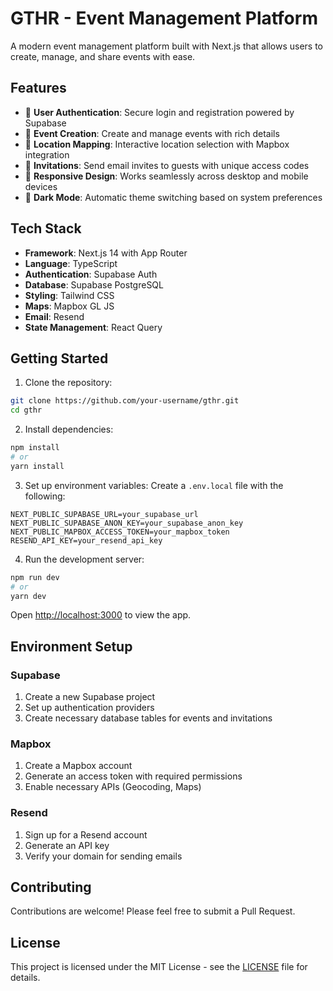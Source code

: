 # GTHR - Event Management Platform

A modern event management platform built with Next.js that allows users to create, manage, and share events with ease.

## Features

- 🔐 **User Authentication**: Secure login and registration powered by Supabase
- 📅 **Event Creation**: Create and manage events with rich details
- 📍 **Location Mapping**: Interactive location selection with Mapbox integration
- 📧 **Invitations**: Send email invites to guests with unique access codes
- 📱 **Responsive Design**: Works seamlessly across desktop and mobile devices
- 🌙 **Dark Mode**: Automatic theme switching based on system preferences

## Tech Stack

- **Framework**: Next.js 14 with App Router
- **Language**: TypeScript
- **Authentication**: Supabase Auth
- **Database**: Supabase PostgreSQL
- **Styling**: Tailwind CSS
- **Maps**: Mapbox GL JS
- **Email**: Resend
- **State Management**: React Query

## Getting Started

1. Clone the repository:
```bash
git clone https://github.com/your-username/gthr.git
cd gthr
```

2. Install dependencies:
```bash
npm install
# or
yarn install
```

3. Set up environment variables:
Create a `.env.local` file with the following:
```env
NEXT_PUBLIC_SUPABASE_URL=your_supabase_url
NEXT_PUBLIC_SUPABASE_ANON_KEY=your_supabase_anon_key
NEXT_PUBLIC_MAPBOX_ACCESS_TOKEN=your_mapbox_token
RESEND_API_KEY=your_resend_api_key
```

4. Run the development server:
```bash
npm run dev
# or
yarn dev
```

Open [http://localhost:3000](http://localhost:3000) to view the app.

## Environment Setup

### Supabase
1. Create a new Supabase project
2. Set up authentication providers
3. Create necessary database tables for events and invitations

### Mapbox
1. Create a Mapbox account
2. Generate an access token with required permissions
3. Enable necessary APIs (Geocoding, Maps)

### Resend
1. Sign up for a Resend account
2. Generate an API key
3. Verify your domain for sending emails

## Contributing

Contributions are welcome! Please feel free to submit a Pull Request.

## License

This project is licensed under the MIT License - see the [LICENSE](LICENSE) file for details.

